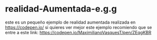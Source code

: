 # realidad-Aumentada-e.g.g
este es un pequeño ejemplo de realidad aumentada realizada en https://codepen.io/
si quieres ver mejor este ejemplo recomiendo que se entre a este link: https://codepen.io/MaximilianoVasquesT/pen/ZEqgKBR
